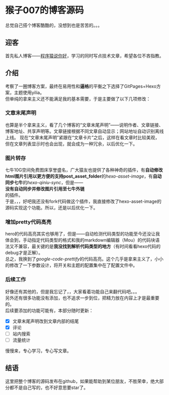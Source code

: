 # 猴子007的博客源码
总觉自己搭个博客酷酷的，没想到也是苦苦的。。。  
## 迎客
首先私人博客——[程序猿说你好](https://monkeysayhi.github.io/)，学习的同时写点技术文章，希望各位不吝指教。  
## 介绍
考察了一圈博客方案，最终在易用性和**逼格**的平衡之下选择了GitPages+Hexo方案，主题使用yilia。  
但单纯的拿来主义还不能满足我的基本需要，于是主要做了以下几项修改：  
### 文章末尾声明
也算是半个拿来主义，看了几个博客的“文章末尾声明”——说明作者、文章链接、博客地址、共享声明等。文章链接根据不同文章自动显示；网站地址自动识别离线上线。
现在“文章末尾声明”紧跟在“文章卡片”之后，这样在看文章时比较美观，但在文章列表显示时也会出现，就会成为一种冗余，以后优化一下。
### 图片转存
七牛10G空间免费图床享誉盛名，广大猿友也提供了各种神奇的插件，有**自动修改html图片引用以更方便的支持post_asset_folder**的*hexo-asset-image*，有**自动同步七牛**的*hexo-qiniu-sync*，但是——  
**没有自动同步并修改图片引用至七牛外链**  
的插件。  
于是，，，好吧我还没有fork代码做这个插件，我直接修改了hexo-asset-image的源码实现这个功能。所以，还是以后优化一下。  
### 增加pretty代码高亮
hero的代码高亮其实也够用了，但是——自动检测代码类型的功能至今还没让我体会到，手动指定代码类型的格式和我的markdown编辑器（Mou）的代码块语法又不兼容，最关键的是**我没找到解析代码类型的地方**（有时间看看hexo代码的debug才是正解）。  
总之，我换到了*google-code-prettify*的代码高亮。这个几乎是拿来主义了，小小的修改了一下参数设计，将开关和主题的配置集中在了配置文件中。  
### 后续工作
好像还有其他的，但是我忘记了，，大家看着功能自己来翻代码吧。。。  
另外还有很多功能没有添加，也不追求一步到位，把精力放在内容上才是最重要的。  
后续要添加的功能可能有，本部分随时更新：  

 * [x] 文章末尾声明改到文章内部的结尾
 * [x] 评论
 * [ ] 站内搜索
 * [ ] 流量统计

慢慢来，专心学习，专心写文章。  
## 结语
这里把整个博客的源码发布在github，如果能帮助到某位朋友，不胜荣幸，绝大部分都不是自己写的，也不好意思要star了。  
